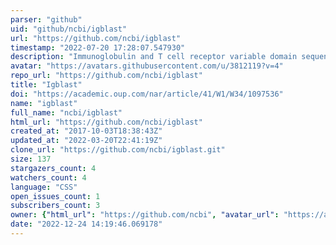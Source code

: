 ```yaml
---
parser: "github"
uid: "github/ncbi/igblast"
url: "https://github.com/ncbi/igblast"
timestamp: "2022-07-20 17:28:07.547930"
description: "Immunoglobulin and T cell receptor variable domain sequence analysis"
avatar: "https://avatars.githubusercontent.com/u/3812119?v=4"
repo_url: "https://github.com/ncbi/igblast"
title: "Igblast"
doi: "https://academic.oup.com/nar/article/41/W1/W34/1097536"
name: "igblast"
full_name: "ncbi/igblast"
html_url: "https://github.com/ncbi/igblast"
created_at: "2017-10-03T18:38:43Z"
updated_at: "2022-03-20T22:41:19Z"
clone_url: "https://github.com/ncbi/igblast.git"
size: 137
stargazers_count: 4
watchers_count: 4
language: "CSS"
open_issues_count: 1
subscribers_count: 3
owner: {"html_url": "https://github.com/ncbi", "avatar_url": "https://avatars.githubusercontent.com/u/3812119?v=4", "login": "ncbi", "type": "Organization"}
date: "2022-12-24 14:19:46.069178"
---
```

